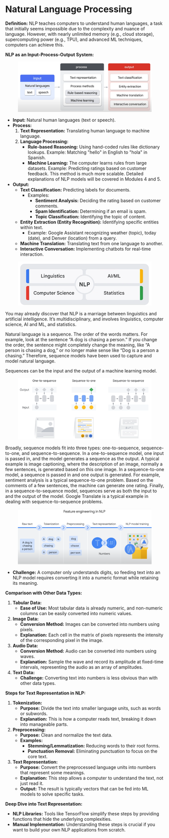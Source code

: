 # Natural Language Processing

**Definition:** NLP teaches computers to understand human languages, a task that initially seems impossible due to the complexity and nuance of language. However, with nearly unlimited memory (e.g., cloud storage), supercomputing power (e.g., TPU), and advanced ML techniques, computers can achieve this.

**NLP as an Input-Process-Output System:**

<figure><img src=".gitbook/assets/image (8) (1) (1).png" alt=""><figcaption></figcaption></figure>

* **Input:** Natural human languages (text or speech).
* **Process:**
  1. **Text Representation:** Translating human language to machine language.
  2. **Language Processing:**
     * **Rule-based Reasoning:** Using hand-coded rules like dictionary lookups. Example: Matching "hello" in English to "hola" in Spanish.
     * **Machine Learning:** The computer learns rules from large datasets. Example: Predicting ratings based on customer feedback. This method is much more scalable. Detailed explanations of NLP models will be covered in Modules 4 and 5.
* **Output:**
  * **Text Classification:** Predicting labels for documents.
    * Examples:
      * **Sentiment Analysis:** Deciding the rating based on customer comments.
      * **Spam Identification:** Determining if an email is spam.
      * **Topic Classification:** Identifying the topic of content.
  * **Entity Extraction (Entity Recognition):** Identifying specific entities within text.
    * Example: Google Assistant recognizing weather (topic), today (date), and Denver (location) from a query.
  * **Machine Translation:** Translating text from one language to another.
  * **Interactive Conversation:** Implementing chatbots for real-time interaction.

<figure><img src=".gitbook/assets/image (9) (1) (1).png" alt=""><figcaption></figcaption></figure>

You may already discover that NLP is a marriage between linguistics and artificial intelligence. It’s multidisciplinary, and involves linguistics, computer science, AI and ML, and statistics.

Natural language is a sequence. The order of the words matters. For example, look at the sentence “A dog is chasing a person.” If you change the order, the sentence might completely change the meaning, like “A person is chasing a dog,” or no longer make sense like “Dog is a person a chasing.” Therefore, sequence models have been used to capture and model natural language.&#x20;

Sequences can be the input and the output of a machine learning model.

<figure><img src=".gitbook/assets/image (10) (1) (1).png" alt=""><figcaption></figcaption></figure>

Broadly, sequence models fit into three types: one-to-sequence, sequence-to-one, and sequence-to-sequence. In a one-to-sequence model, one input is passed in, and the model generates a sequence as the output. A typical example is image captioning, where the description of an image, normally a few sentences, is generated based on this one image. In a sequence-to-one model, a sequence is passed in and one output is generated. For example, sentiment analysis is a typical sequence-to-one problem. Based on the comments of a few sentences, the machine can generate one rating. Finally, in a sequence-to-sequence model, sequences serve as both the input to and the output of the model. Google Translate is a typical example in dealing with sequence-to-sequence problems.

<figure><img src=".gitbook/assets/image (21).png" alt=""><figcaption></figcaption></figure>

* **Challenge:** A computer only understands digits, so feeding text into an NLP model requires converting it into a numeric format while retaining its meaning.

**Comparison with Other Data Types:**

1. **Tabular Data:**
   * **Ease of Use:** Most tabular data is already numeric, and non-numeric columns can be easily converted into numeric values.
2. **Image Data:**
   * **Conversion Method:** Images can be converted into numbers using pixels.
   * **Explanation:** Each cell in the matrix of pixels represents the intensity of the corresponding pixel in the image.
3. **Audio Data:**
   * **Conversion Method:** Audio can be converted into numbers using waves.
   * **Explanation:** Sample the wave and record its amplitude at fixed-time intervals, representing the audio as an array of amplitudes.
4. **Text Data:**
   * **Challenge:** Converting text into numbers is less obvious than with other data types.

**Steps for Text Representation in NLP:**

1. **Tokenization:**
   * **Purpose:** Divide the text into smaller language units, such as words or subwords.
   * **Explanation:** This is how a computer reads text, breaking it down into manageable parts.
2. **Preprocessing:**
   * **Purpose:** Clean and normalize the text data.
   * **Examples:**
     * **Stemming/Lemmatization:** Reducing words to their root forms.
     * **Punctuation Removal:** Eliminating punctuation to focus on the core text.
3. **Text Representation:**
   * **Purpose:** Convert the preprocessed language units into numbers that represent some meanings.
   * **Explanation:** This step allows a computer to understand the text, not just read it.
   * **Output:** The result is typically vectors that can be fed into ML models to solve specific tasks.

**Deep Dive into Text Representation:**

* **NLP Libraries:** Tools like TensorFlow simplify these steps by providing functions that hide the underlying complexities.
* **Manual Implementation:** Understanding these steps is crucial if you want to build your own NLP applications from scratch.
